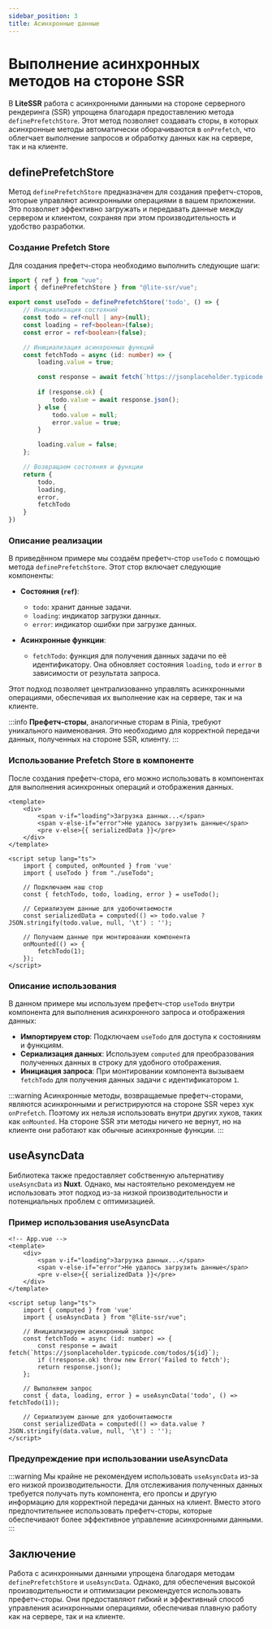 ```yaml
---
sidebar_position: 3
title: Асинхронные данные
---
```


# Выполнение асинхронных методов на стороне SSR

В **LiteSSR** работа с асинхронными данными на стороне серверного рендеринга (SSR) упрощена благодаря предоставлению метода `definePrefetchStore`. Этот метод позволяет создавать сторы, в которых асинхронные методы автоматически оборачиваются в `onPrefetch`, что облегчает выполнение запросов и обработку данных как на сервере, так и на клиенте.

## definePrefetchStore

Метод `definePrefetchStore` предназначен для создания префетч-сторов, которые управляют асинхронными операциями в вашем приложении. Это позволяет эффективно загружать и передавать данные между сервером и клиентом, сохраняя при этом производительность и удобство разработки.

### Создание Prefetch Store

Для создания префетч-стора необходимо выполнить следующие шаги:

```ts
import { ref } from "vue";
import { definePrefetchStore } from "@lite-ssr/vue";

export const useTodo = definePrefetchStore('todo', () => {
    // Инициализация состояний
    const todo = ref<null | any>(null);
    const loading = ref<boolean>(false);
    const error = ref<boolean>(false);

    // Инициализация асинхронных функций
    const fetchTodo = async (id: number) => {
        loading.value = true;

        const response = await fetch(`https://jsonplaceholder.typicode.com/todos/${id}`);
        
        if (response.ok) {
            todo.value = await response.json();
        } else {
            todo.value = null;
            error.value = true;
        }

        loading.value = false;
    };

    // Возвращаем состояния и функции
    return {
        todo,
        loading,
        error,
        fetchTodo
    }
})
```

### Описание реализации

В приведённом примере мы создаём префетч-стор `useTodo` с помощью метода `definePrefetchStore`. Этот стор включает следующие компоненты:

- **Состояния (`ref`)**:
  - `todo`: хранит данные задачи.
  - `loading`: индикатор загрузки данных.
  - `error`: индикатор ошибки при загрузке данных.

- **Асинхронные функции**:
  - `fetchTodo`: функция для получения данных задачи по её идентификатору. Она обновляет состояния `loading`, `todo` и `error` в зависимости от результата запроса.

Этот подход позволяет централизованно управлять асинхронными операциями, обеспечивая их выполнение как на сервере, так и на клиенте.

:::info
**Префетч-сторы**, аналогичные сторам в Pinia, требуют уникального наименования. Это необходимо для корректной передачи данных, полученных на стороне SSR, клиенту.
:::

### Использование Prefetch Store в компоненте

После создания префетч-стора, его можно использовать в компонентах для выполнения асинхронных операций и отображения данных.

```vue
<template>
    <div>
        <span v-if="loading">Загрузка данных...</span>
        <span v-else-if="error">Не удалось загрузить данные</span>
        <pre v-else>{{ serializedData }}</pre>
    </div>
</template>

<script setup lang="ts">
    import { computed, onMounted } from 'vue'
    import { useTodo } from "./useTodo";

    // Подключаем наш стор
    const { fetchTodo, todo, loading, error } = useTodo(); 

    // Сериализуем данные для удобочитаемости
    const serializedData = computed(() => todo.value ? JSON.stringify(todo.value, null, '\t') : '');

    // Получаем данные при монтировании компонента
    onMounted(() => {
        fetchTodo(1);
    });
</script>
```

### Описание использования

В данном примере мы используем префетч-стор `useTodo` внутри компонента для выполнения асинхронного запроса и отображения данных:

- **Импортируем стор**: Подключаем `useTodo` для доступа к состояниям и функциям.
- **Сериализация данных**: Используем `computed` для преобразования полученных данных в строку для удобного отображения.
- **Инициация запроса**: При монтировании компонента вызываем `fetchTodo` для получения данных задачи с идентификатором `1`.

:::warning
Асинхронные методы, возвращаемые префетч-сторами, являются асинхронными и регистрируются на стороне SSR через хук `onPrefetch`. Поэтому их нельзя использовать внутри других хуков, таких как `onMounted`. На стороне SSR эти методы ничего не вернут, но на клиенте они работают как обычные асинхронные функции.
:::

## useAsyncData

Библиотека также предоставляет собственную альтернативу `useAsyncData` из **Nuxt**. Однако, мы настоятельно рекомендуем не использовать этот подход из-за низкой производительности и потенциальных проблем с оптимизацией.

### Пример использования useAsyncData

```vue
<!-- App.vue -->
<template>
    <div>
        <span v-if="loading">Загрузка данных...</span>
        <span v-else-if="error">Не удалось загрузить данные</span>
        <pre v-else>{{ serializedData }}</pre>
    </div>
</template>

<script setup lang="ts">
    import { computed } from 'vue'
    import { useAsyncData } from "@lite-ssr/vue";

    // Инициализируем асинхронный запрос
    const fetchTodo = async (id: number) => {
        const response = await fetch(`https://jsonplaceholder.typicode.com/todos/${id}`);
        if (!response.ok) throw new Error('Failed to fetch');
        return response.json();
    };

    // Выполняем запрос
    const { data, loading, error } = useAsyncData('todo', () => fetchTodo(1));

    // Сериализуем данные для удобочитаемости
    const serializedData = computed(() => data.value ? JSON.stringify(data.value, null, '\t') : '');
</script>
```

### Предупреждение при использовании useAsyncData

:::warning
Мы крайне не рекомендуем использовать `useAsyncData` из-за его низкой производительности. Для отслеживания полученных данных требуется получать путь компонента, его пропсы и другую информацию для корректной передачи данных на клиент. Вместо этого предпочтительнее использовать префетч-сторы, которые обеспечивают более эффективное управление асинхронными данными.
:::

## Заключение

Работа с асинхронными данными упрощена благодаря методам `definePrefetchStore` и `useAsyncData`. Однако, для обеспечения высокой производительности и оптимизации рекомендуется использовать префетч-сторы. Они предоставляют гибкий и эффективный способ управления асинхронными операциями, обеспечивая плавную работу как на сервере, так и на клиенте.